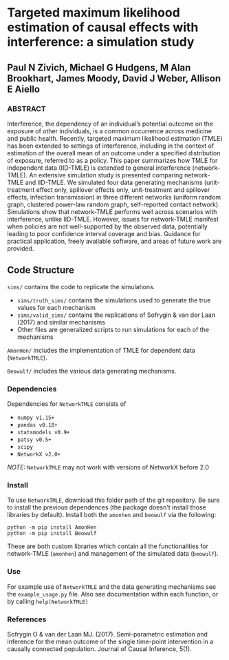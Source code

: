 # Targeted maximum likelihood estimation of causal effects with interference: a simulation study

## Paul N Zivich, Michael G Hudgens, M Alan Brookhart, James Moody, David J Weber, Allison E Aiello

### ABSTRACT

Interference, the dependency of an individual’s potential outcome on the exposure of other individuals, is a common occurrence across medicine and public health. Recently, targeted maximum likelihood estimation (TMLE) has been extended to settings of interference, including in the context of estimation of the overall mean of an outcome under a specified distribution of exposure, referred to as a policy. This paper summarizes how TMLE for independent data (IID-TMLE) is extended to general interference (network-TMLE). An extensive simulation study is presented comparing network-TMLE and IID-TMLE. We simulated four data generating mechanisms (unit-treatment effect only, spillover effects only, unit-treatment and spillover effects, infection transmission) in three different networks (uniform random graph, clustered power-law random graph, self-reported contact network). Simulations show that network-TMLE performs well across scenarios with interference, unlike IID-TMLE. However, issues for network-TMLE manifest when policies are not well-supported by the observed data, potentially leading to poor confidence interval coverage and bias. Guidance for practical application, freely available software, and areas of future work are provided.

## Code Structure

`sims/` contains the code to replicate the simulations. 
- `sims/truth_sims/` contains the simulations used to generate the true values for each mechanism
- `sims/valid_sims/` contains the replications of Sofrygin & van der Laan (2017) and similar mechanisms
- Other files are generalized scripts to run simulations for each of the mechanisms

`AmonHen/` includes the implementation of TMLE for dependent data (`NetworkTMLE`).

`Beowulf/` includes the various data generating mechanisms. 

### Dependencies

Dependencies for `NetworkTMLE` consists of
- `numpy v1.15+`
- `pandas v0.18+`
- `statsmodels v0.9+`
- `patsy v0.5+`
- `scipy`
- `NetworkX v2.0+`

*NOTE:* `NetworkTMLE` may not work with versions of NetworkX before 2.0

### Install

To use `NetworkTMLE`, download this folder path of the git repository. Be sure to install the
previous dependences (the package doesn't install those libraries by default). Install both the 
`amonhen` and `beowulf` via the following:

```
python -m pip install AmonHen
python -m pip install Beowulf
```

These are both custom libraries which contain all the functionalities for network-TMLE (`amonhen`)
and management of the simulated data (`beowulf`).

### Use

For example use of `NetworkTMLE` and the data generating mechanisms see the `example_usage.py` 
file. Also see documentation within each function, or by calling `help(NetworkTMLE)`


### References

Sofrygin O & van der Laan MJ. (2017). Semi-parametric estimation and inference for the mean outcome of
the single time-point intervention in a causally connected population. Journal of Causal Inference, 5(1).